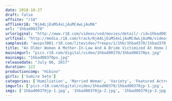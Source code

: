 ```yaml
---
date: 2018-10-27
draft: false
affsite: "r18"
afflinkr18: "NjA4LjEuMS4xLjAuMC4wLjAuMA"
url: "1hbad00370"
urloriginal: "http://www.r18.com/videos/vod/movies/detail/-/id=1hbad00370"
urlfinal: "http://media.r18.com/track/NjA4LjEuMS4xLjAuMC4wLjAuMA/videos/vod/movies/detail/-/id=1hbad00370"
samplevid: "awspv3001.r18.com/litevideo/freepv/1/1hb/1hbad370/1hbad370_dmb_w.mp4"
title: "An Older Woman A Mother-In-Law And A Bride Victimized At Home By Her Mother-In-Law, She Offered Her Body To Satisfy The Lust Of Men In Order To Save Her Husband Sumire Seto"
mainimgurl: "pics.r18.com/digital/video/1hbad00370/1hbad00370ps.jpg"
mainimgs: "1hbad00370ps.jpg"
releasedate: "July 06, 2017"
duration: 122
productioncomp: "Hibino"
girls: ['Sumire Seto']
categories: ['Humiliation', 'Married Woman', 'Variety', 'Featured Actress', 'Drama', 'Bondage', 'Hi-Def']
imgurls: ['pics.r18.com/digital/video/1hbad00370/1hbad00370jp-1.jpg', 'pics.r18.com/digital/video/1hbad00370/1hbad00370jp-2.jpg', 'pics.r18.com/digital/video/1hbad00370/1hbad00370jp-3.jpg', 'pics.r18.com/digital/video/1hbad00370/1hbad00370jp-4.jpg', 'pics.r18.com/digital/video/1hbad00370/1hbad00370jp-5.jpg', 'pics.r18.com/digital/video/1hbad00370/1hbad00370jp-6.jpg', 'pics.r18.com/digital/video/1hbad00370/1hbad00370jp-7.jpg', 'pics.r18.com/digital/video/1hbad00370/1hbad00370jp-8.jpg', 'pics.r18.com/digital/video/1hbad00370/1hbad00370jp-9.jpg', 'pics.r18.com/digital/video/1hbad00370/1hbad00370jp-10.jpg', 'pics.r18.com/digital/video/1hbad00370/1hbad00370jp-11.jpg', 'pics.r18.com/digital/video/1hbad00370/1hbad00370jp-12.jpg', 'pics.r18.com/digital/video/1hbad00370/1hbad00370jp-13.jpg', 'pics.r18.com/digital/video/1hbad00370/1hbad00370jp-14.jpg', 'pics.r18.com/digital/video/1hbad00370/1hbad00370jp-15.jpg', 'pics.r18.com/digital/video/1hbad00370/1hbad00370jp-16.jpg', 'pics.r18.com/digital/video/1hbad00370/1hbad00370jp-17.jpg', 'pics.r18.com/digital/video/1hbad00370/1hbad00370jp-18.jpg', 'pics.r18.com/digital/video/1hbad00370/1hbad00370jp-19.jpg', 'pics.r18.com/digital/video/1hbad00370/1hbad00370jp-20.jpg']
imgs: ['1hbad00370jp-1.jpg', '1hbad00370jp-2.jpg', '1hbad00370jp-3.jpg', '1hbad00370jp-4.jpg', '1hbad00370jp-5.jpg', '1hbad00370jp-6.jpg', '1hbad00370jp-7.jpg', '1hbad00370jp-8.jpg', '1hbad00370jp-9.jpg', '1hbad00370jp-10.jpg', '1hbad00370jp-11.jpg', '1hbad00370jp-12.jpg', '1hbad00370jp-13.jpg', '1hbad00370jp-14.jpg', '1hbad00370jp-15.jpg', '1hbad00370jp-16.jpg', '1hbad00370jp-17.jpg', '1hbad00370jp-18.jpg', '1hbad00370jp-19.jpg', '1hbad00370jp-20.jpg']
---
```

